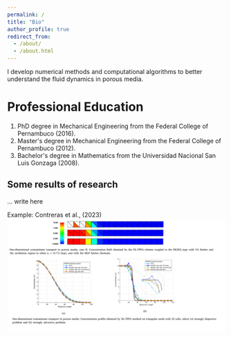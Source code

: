 ```yaml
---
permalink: /
title: "Bio"
author_profile: true
redirect_from: 
  - /about/
  - /about.html
---
```


I develop numerical methods and computational algorithms to better understand the fluid dynamics in porous media.

Professional Education
======
1. PhD degree in Mechanical Engineering from the Federal College of Pernambuco (2016).
2. Master's degree in Mechanical Engineering from the Federal College of Pernambuco (2012).
3. Bachelor's degree in Mathematics from the Universidad Nacional San Luis Gonzaga (2008).

Some results of research 
------
... 
write here

Example: Contreras et al., (2023)
![Editing a markdown file for a talk](/images/image2.png)
